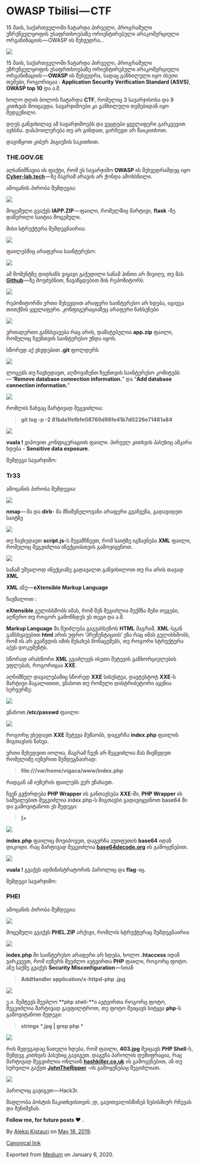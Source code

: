 # OWASP Tbilisi — CTF

15 მაის, საქართველოში ჩატარდა პირველი, პროგრამული უზრუნველყოფის უსაფრთხოებაზე ორიენტირებული არაკომერციული ორგანიზაციის — OWASP ის შეხვედრა…

![](img/1__KG__Xru7iwJU1zZuIFaUFkg.jpeg)

15 მაის, საქართველოში ჩატარდა პირველი, პროგრამული უზრუნველყოფის უსაფრთხოებაზე ორიენტირებული არაკომერციული ორგანიზაციის — **OWASP** ის შეხვედრა, სადაც განხილული იყო ისეთი თემები, როგორიცაა : **Application Security Verification Standard (ASVS)**, **OWASP top 10** და ა.შ.

ხოლო დღის ბოლოს ჩატარდა **CTF**, რომელიც 3 სავარჯისოსა და 9 კითხვას მოიცავდა. სავარჯიშოები კი განხილული თემებიდან იყო შედგენილი.

დღეს განვიხილავ ამ სავარჯიშოებს და ვეცდები ყველაფერი გარკვევით ავხსნა. დასპოილერება თუ არ გინდათ, გირჩევთ არ წაიკითხოთ.

დავიწყოთ კიბერ ჰიგიენის საკითხით.

### **THE.GOV.GE**

აღსანიშნავია ის ფაქტი, რომ ეს სავარჯიშო **OWASP** ის შეხვედრამდეც იყო [**Cyber-lab.tech**](http://Cyber-lab.tech) — ზე მაგრამ არავის არ ქონდა ამოხსნილი.

ამოცანის პირობა შემდეგია:

![](img/1__N7zBhv__jboVAlCdBpVereg.png)

მოცემული გვაქვს **IAPP.ZIP** — ფაილი, რომელშიც მარტივი, **flask** -ზე დაწერილი საიტია მოცემული.

მისი სტრუქტურა შემდეგნაირია:

![](img/1__rVF6bazuqbdm2OlaTGiQ8Q.png)

ფაილებშიც არაფერია საინტერესო:

![](img/1__LF6KJEE04s0yAcC__En7GWg.png)

ამ მომენტზე დიდხანს ვიყავი გაჭედილი სანამ ჰინთი არ მივიღე, თუ მას [**Github**](http://github.com/) — ზე მოვძებნით, წავაწყდებით მის რეპოზიტორს.

![](img/1__7daekteKhav6dOi8VV1MmA.png)

რეპოზიტორში ერთი შეხევდით არაფერი საინტერესო არ ხდება, იგივეა თითქმის ყველაფერი. კონფიგურაციაზეც არაფერი ნახსენები

![](img/1__2u2YwHWltsQir1JM76Hxcg.png)

ერთადერთი განსხვავება რაც არის, დამატებულია **app.zip** ფაილი, რომელიც ჩვენთვის საინტერესო უნდა იყოს.

სწორედ აქ ვხვდებით **.git** ფოლდერს

![](img/1__SWASocQ61Ooi92P3wVe74Q.png)

ლოგებს თუ ჩავხედავთ, აღმოვაჩენთ ჩვენთვის საინტერესო კომიტებს — “**Remove database connection information.**” და “**Add database connection information.**”

![](img/1__W9b0EoIC94J8vWVfSnjLZg.png)

რომლის ნახვაც მარტივად შეგვიძლია:

> **git log -p -2 81bda1fefbfe08769d98fe41b7d0226e71481a84**

![](img/1__OZliOKeP0gn8aoW4XEJnHg.png)

**vuala !** ვიპოვით კონფიგურაციის ფაილი. პირველ კითხვის პასუხიც აშკარა ხდება - **Sensitive data exposure**.

შემდეგი სავარჯიშო:

### **Tr33**

ამოცანის პირობა შემდეგია:

![](img/1__wHL0T__yOihP1XN6dKX6__HA.png)

**nmap** — მა და **dirb**\- მა მნიშვნელოვანი არაფერი გვაჩვენა, გადავიდეთ საიტზე

![](img/1__cfXW7F3wY9cXCA33OuiRiQ.png)

თუ ჩავხედავთ **script.js**\-ს შევამჩნევთ, რომ საიტზე იგზავნება **XML** ფაილი, რომელიც შეგვიძლია ინექციისთვის გამოვიყენოთ.

![](img/1__2__PlLUsX3COC7aNxzOAn__Q.png)

სანამ უშუალოდ ინექციაზე გადავალთ განვიხილოთ თუ რა არის თავად **XML**.

**XML** ანუ — **eXtensible Markup Language**

ჩავშალოთ :

**eXtensible** გულისხმობს იმას, რომ შენ შეგიძლია შექმნა შენი თეგები, აღწერო თუ როგორ გამოჩნდეს ეს თეგი და ა.შ.

**Markup Language** მა შეიძლება გაგვახსენოს **HTML** მაგრამ, **XML**\-სგან განსხვავებით **html** არის უფრო ‘პრეზენტაციის’ ენა რაც იმას გულისხმობს, რომ ის არ გვაწვდის იმის შესახებ მონაცემებს, თუ როგორი სტრუქტურა აქვს დოკუმენტს.

სწორად არასწორი **XML** გვაძლევს ისეთი შეტევის განხორციელების უფლებას, როგორიცაა **XXE**.

აღნიშნულ დავალებაშიც სწორედ **XXE** სისუსტეა, დავტესტოტ **XXE**\-ს მარტივი მაგალითით, ვნახოთ თუ რომელი დისტრიბუტორი აყენია სერვერზე:

![](img/1__SgfbztPAji0NjWgM__FdDqw.png)

ვნახოთ **/etc/passwd** ფაილი:

![](img/1__80Rp1drqsYB5lDxrNz3khQ.png)

როგორც ვხედავთ **XXE** შეტევა მუშაობს, დაგვრჩა **index.php** ფაილის შიგთავსის ნახვა.

ერთი შეხედვით იოლია, მაგრამ ჩვენ არ შეგვიძლია მას მივწვდეთ რომელიმე იუზერით შემდეგნაირად:

> **file:///var/home/vigaca/www/index.php**

რადგან ამ იუზერის ფაილებს ვერ ვნახავთ.

ჩვენ გვჭირდება **PHP Wrapper** ის განთავსება **XXE**\-ში, **PHP Wrapper** ის საშუალებით შეგვიძლია index.php-ს შიგთავსი გადავიყვანოთ base64 ში და გამოვიტანოთ ეს შედეგი:

> **<!DOCTYPE replace \[<!ENTITY xxe SYSTEM “php://filter/convert.base64-encode/resource=index.php”> \]>**

![](img/1__5istAx5nf9uaZ1tpOEJflA.png)

**index.php** ფაილიც მოვიპოვეთ, დაგვრჩა აუთფუთის **base64** იდან დიკოდი. რაც მარტივად შეგვიძლია [**base64decode.org**](https://www.base64decode.org) ის გამოყენებით.

![](img/1__4D7QYlJ4XfNoiXFRDIn7rA.png)

**vuala !** გვაქვს ადმინისტრატორის პაროლიც და **flag**\-იც.

შემდეგი სავარჯიშო:

### PHEl

ამოცანის პირობა შემდეგია:

![](img/1__gWGJbTTAFvK9Rgqpy7s__0w.png)

მოცემული გვაქვს **PHEL.ZIP** არქივი, რომლის სტრუქტურაც შემდეგნაირია

![](img/1__Mgwz7KatXHo7KTR7YCO5Zw.png)

**index.php** ში საინტერესო არაფერი არ ხდება, ხოლო **.htaccess** იდან ვარკვევთ, რომ იუზერს შეეძლო აეტვირთა **PHP** ფაილი, როგორც ფოტო. ანუ საქმე გვაქვს **Security Misconfiguration** — სთან

> **AddHandler application/x-httpd-php .jpg**

![](img/1__rMWbJvGNcBS2156yzu4v8A.png)

ე.ი. შემტევს შეეძლო **php shell-**ი აეტვირთა როგორც ფოტო, შეგვიძლია მარტივად გავფილტროთ, თუ ფოტო შეიცავს სიტყვა **php**\-ს გამოვიტანოთ შედეგი:

> **strings \*.jpg | grep php \***

![](img/1__xWumsDoXt0LmgcjtrLtpDA.png)

რის შედეგადაც ნათელი ხდება, რომ ფაილი, **403.jpg** შეიცავს **PHP Shell**\-ს, შემდეგ კითხვის პასუხიც გავიგეთ. დაგვჩა პაროლის დეშიფრაცია, რაც მარტივად შეგვიძლია ონლაინ [**hashkiller.co.uk**](https://hashkiller.co.uk/Cracker/SHA1) ის გამოყენებით, ან თუ სურვილი გაქვთ [**JohnTheRipper**](https://github.com/magnumripper/JohnTheRipper) -ის გამოყენებაც შეგიძლიათ.

![](img/1__ifr__lounYCTQ2iyTmGpwmw.png)

პაროლიც გავიგეთ — Hack3r.

მადლობა პოსტის წაკითხვისთვის ;დ, გავითვალისწინებ ნებისმიერ რჩევას და შენიშვნას.

**Follow me, for future posts ❤ .**

By [Aleksi Kistauri](https://medium.com/@aleksikistauri) on [May 18, 2019](https://medium.com/p/a4d56e92acb5).

[Canonical link](https://medium.com/@aleksikistauri/owasp-tbilisi-ctf-a4d56e92acb5)

Exported from [Medium](https://medium.com) on January 6, 2020.